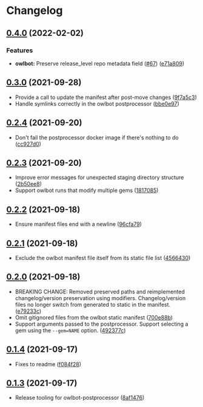 # Changelog

## [0.4.0](https://www.github.com/googleapis/ruby-common-tools/compare/owlbot-postprocessor/v0.3.0...owlbot-postprocessor/v0.4.0) (2022-02-02)


### Features

* **owlbot:** Preserve release_level repo metadata field ([#67](https://www.github.com/googleapis/ruby-common-tools/issues/67)) ([e71a809](https://www.github.com/googleapis/ruby-common-tools/commit/e71a80949ba5a1cd94291d17d9a896c490f973d5))

## [0.3.0](https://www.github.com/googleapis/ruby-common-tools/compare/owlbot-postprocessor/v0.2.4...owlbot-postprocessor/v0.3.0) (2021-09-28)

* Provide a call to update the manifest after post-move changes ([9f7a5c3](https://www.github.com/googleapis/ruby-common-tools/commit/9f7a5c30e40de891dda369511124d8236e3d0a9c))
* Handle symlinks correctly in the owlbot postprocessor ([bbe0e97](https://www.github.com/googleapis/ruby-common-tools/commit/bbe0e97a23b42d4562de1c622fa35c7edeb01b68))

## [0.2.4](https://www.github.com/googleapis/ruby-common-tools/compare/owlbot-postprocessor/v0.2.3...owlbot-postprocessor/v0.2.4) (2021-09-20)

* Don't fail the postprocessor docker image if there's nothing to do ([cc927d0](https://www.github.com/googleapis/ruby-common-tools/commit/cc927d0287a8fcb307c461b7c8f434f91cafbffa))

## [0.2.3](https://www.github.com/googleapis/ruby-common-tools/compare/owlbot-postprocessor/v0.2.2...owlbot-postprocessor/v0.2.3) (2021-09-20)

* Improve error messages for unexpected staging directory structure ([2b50ee8](https://www.github.com/googleapis/ruby-common-tools/commit/2b50ee8861d29e3a4ed04e1bb6a54a68c5b667bf))
* Support owlbot runs that modify multiple gems ([1817085](https://www.github.com/googleapis/ruby-common-tools/commit/181708544f7e676b6e0bc1e7785c378a879a7cde))

## [0.2.2](https://www.github.com/googleapis/ruby-common-tools/compare/owlbot-postprocessor/v0.2.1...owlbot-postprocessor/v0.2.2) (2021-09-18)

* Ensure manifest files end with a newline ([96cfa79](https://www.github.com/googleapis/ruby-common-tools/commit/96cfa7983c17f32bfdfddf23344bed5b44f1bd9c))

## [0.2.1](https://www.github.com/googleapis/ruby-common-tools/compare/owlbot-postprocessor/v0.2.0...owlbot-postprocessor/v0.2.1) (2021-09-18)

* Exclude the owlbot manifest file itself from its static file list ([4566430](https://www.github.com/googleapis/ruby-common-tools/commit/456643013b4025adb569edf63f69249fca9eaa10))

## [0.2.0](https://www.github.com/googleapis/ruby-common-tools/compare/owlbot-postprocessor/v0.1.4...owlbot-postprocessor/v0.2.0) (2021-09-18)

* BREAKING CHANGE: Removed preserved paths and reimplemented changelog/version preservation using modifiers. Changelog/version files no longer switch from generated to static in the manifest. ([e79233c](https://www.github.com/googleapis/ruby-common-tools/commit/e79233cdd086e270a6a4068aea2755b558eea4d0))
* Omit gitignored files from the owlbot static manifest ([700e88b](https://www.github.com/googleapis/ruby-common-tools/commit/700e88bd4828022246a548e4e712d93567f89991))
* Support arguments passed to the postprocessor. Support selecting a gem using the `--gem=NAME` option. ([492377c](https://www.github.com/googleapis/ruby-common-tools/commit/492377c9a877658538ed8c8026ceb77175754a0a))

## [0.1.4](https://www.github.com/googleapis/ruby-common-tools/compare/owlbot-postprocessor/v0.1.3...owlbot-postprocessor/v0.1.4) (2021-09-17)

* Fixes to readme ([f084f28](https://www.github.com/googleapis/ruby-common-tools/commit/f084f2847c578f430ccfa09090ef67ebfee14e13))

## [0.1.3](https://www.github.com/googleapis/ruby-common-tools/compare/owlbot-postprocessor/v0.1.2...owlbot-postprocessor/v0.1.3) (2021-09-17)

* Release tooling for owlbot-postprocessor ([8af1476](https://www.github.com/googleapis/ruby-common-tools/commit/8af147686e04eacaccb462dbcf36b0b80ad3151f))
